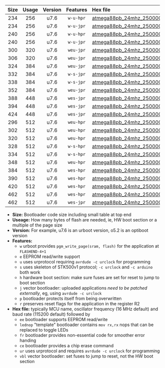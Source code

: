 |Size|Usage|Version|Features|Hex file|
|:-:|:-:|:-:|:-:|:--|
|234|256|u7.6|`w-u-hpr`|[atmega88pb_24mhz_250000bps_ur.hex](https://raw.githubusercontent.com/stefanrueger/urboot/main/atmega88pb_24mhz_250000bps_ur.hex)|
|234|256|u7.6|`w-u-jpr`|[atmega88pb_24mhz_250000bps_ur_vbl.hex](https://raw.githubusercontent.com/stefanrueger/urboot/main/atmega88pb_24mhz_250000bps_ur_vbl.hex)|
|240|256|u7.6|`w-u-hpr`|[atmega88pb_24mhz_250000bps_lednop_ur.hex](https://raw.githubusercontent.com/stefanrueger/urboot/main/atmega88pb_24mhz_250000bps_lednop_ur.hex)|
|240|256|u7.6|`w-u-jpr`|[atmega88pb_24mhz_250000bps_lednop_ur_vbl.hex](https://raw.githubusercontent.com/stefanrueger/urboot/main/atmega88pb_24mhz_250000bps_lednop_ur_vbl.hex)|
|300|320|u7.6|`weu-jpr`|[atmega88pb_24mhz_250000bps_ee_ur_vbl.hex](https://raw.githubusercontent.com/stefanrueger/urboot/main/atmega88pb_24mhz_250000bps_ee_ur_vbl.hex)|
|306|320|u7.6|`weu-jpr`|[atmega88pb_24mhz_250000bps_ee_lednop_ur_vbl.hex](https://raw.githubusercontent.com/stefanrueger/urboot/main/atmega88pb_24mhz_250000bps_ee_lednop_ur_vbl.hex)|
|324|384|u7.6|`weu-jpr`|[atmega88pb_24mhz_250000bps_ee_lednop_fr_ur_vbl.hex](https://raw.githubusercontent.com/stefanrueger/urboot/main/atmega88pb_24mhz_250000bps_ee_lednop_fr_ur_vbl.hex)|
|332|384|u7.6|`w-s-jpr`|[atmega88pb_24mhz_250000bps_vbl.hex](https://raw.githubusercontent.com/stefanrueger/urboot/main/atmega88pb_24mhz_250000bps_vbl.hex)|
|338|384|u7.6|`w-s-jpr`|[atmega88pb_24mhz_250000bps_lednop_vbl.hex](https://raw.githubusercontent.com/stefanrueger/urboot/main/atmega88pb_24mhz_250000bps_lednop_vbl.hex)|
|352|384|u7.6|`weu-jpr`|[atmega88pb_24mhz_250000bps_ee_lednop_fr_ce_ur_vbl.hex](https://raw.githubusercontent.com/stefanrueger/urboot/main/atmega88pb_24mhz_250000bps_ee_lednop_fr_ce_ur_vbl.hex)|
|388|448|u7.6|`wes-jpr`|[atmega88pb_24mhz_250000bps_ee_vbl.hex](https://raw.githubusercontent.com/stefanrueger/urboot/main/atmega88pb_24mhz_250000bps_ee_vbl.hex)|
|394|448|u7.6|`wes-jpr`|[atmega88pb_24mhz_250000bps_ee_lednop_vbl.hex](https://raw.githubusercontent.com/stefanrueger/urboot/main/atmega88pb_24mhz_250000bps_ee_lednop_vbl.hex)|
|424|448|u7.6|`wes-jpr`|[atmega88pb_24mhz_250000bps_ee_lednop_fr_vbl.hex](https://raw.githubusercontent.com/stefanrueger/urboot/main/atmega88pb_24mhz_250000bps_ee_lednop_fr_vbl.hex)|
|296|512|u7.6|`weu-hpr`|[atmega88pb_24mhz_250000bps_ee_ur.hex](https://raw.githubusercontent.com/stefanrueger/urboot/main/atmega88pb_24mhz_250000bps_ee_ur.hex)|
|302|512|u7.6|`weu-hpr`|[atmega88pb_24mhz_250000bps_ee_lednop_ur.hex](https://raw.githubusercontent.com/stefanrueger/urboot/main/atmega88pb_24mhz_250000bps_ee_lednop_ur.hex)|
|320|512|u7.6|`weu-hpr`|[atmega88pb_24mhz_250000bps_ee_lednop_fr_ur.hex](https://raw.githubusercontent.com/stefanrueger/urboot/main/atmega88pb_24mhz_250000bps_ee_lednop_fr_ur.hex)|
|328|512|u7.6|`w-s-hpr`|[atmega88pb_24mhz_250000bps.hex](https://raw.githubusercontent.com/stefanrueger/urboot/main/atmega88pb_24mhz_250000bps.hex)|
|334|512|u7.6|`w-s-hpr`|[atmega88pb_24mhz_250000bps_lednop.hex](https://raw.githubusercontent.com/stefanrueger/urboot/main/atmega88pb_24mhz_250000bps_lednop.hex)|
|348|512|u7.6|`weu-hpr`|[atmega88pb_24mhz_250000bps_ee_lednop_fr_ce_ur.hex](https://raw.githubusercontent.com/stefanrueger/urboot/main/atmega88pb_24mhz_250000bps_ee_lednop_fr_ce_ur.hex)|
|384|512|u7.6|`wes-hpr`|[atmega88pb_24mhz_250000bps_ee.hex](https://raw.githubusercontent.com/stefanrueger/urboot/main/atmega88pb_24mhz_250000bps_ee.hex)|
|390|512|u7.6|`wes-hpr`|[atmega88pb_24mhz_250000bps_ee_lednop.hex](https://raw.githubusercontent.com/stefanrueger/urboot/main/atmega88pb_24mhz_250000bps_ee_lednop.hex)|
|420|512|u7.6|`wes-hpr`|[atmega88pb_24mhz_250000bps_ee_lednop_fr.hex](https://raw.githubusercontent.com/stefanrueger/urboot/main/atmega88pb_24mhz_250000bps_ee_lednop_fr.hex)|
|462|512|u7.6|`wes-hpr`|[atmega88pb_24mhz_250000bps_ee_lednop_fr_ce.hex](https://raw.githubusercontent.com/stefanrueger/urboot/main/atmega88pb_24mhz_250000bps_ee_lednop_fr_ce.hex)|
|462|512|u7.6|`wes-jpr`|[atmega88pb_24mhz_250000bps_ee_lednop_fr_ce_vbl.hex](https://raw.githubusercontent.com/stefanrueger/urboot/main/atmega88pb_24mhz_250000bps_ee_lednop_fr_ce_vbl.hex)|

- **Size:** Bootloader code size including small table at top end
- **Useage:** How many bytes of flash are needed, ie, HW boot section or a multiple of the page size
- **Version:** For example, u7.6 is an urboot version, o5.2 is an optiboot version
- **Features:**
  + `w` urboot provides `pgm_write_page(sram, flash)` for the application at `FLASHEND-4+1`
  + `e` EEPROM read/write support
  + `u` uses urprotocol requiring `avrdude -c urclock` for programming
  + `s` uses skeleton of STK500v1 protocol; `-c urclock` and `-c arduino` both work
  + `h` hardware boot section: make sure fuses are set for reset to jump to boot section
  + `j` vector bootloader: uploaded applications *need to be patched externally*, eg, using `avrdude -c urclock`
  + `p` bootloader protects itself from being overwritten
  + `r` preserves reset flags for the application in the register R2
- **Hex file:** typically MCU name, oscillator frequency (16 MHz default) and baud rate (115200 default) followed by
  + `ee` bootloader supports EEPROM read/write
  + `lednop` "template" bootloader contains `mov rx,rx` nops that can be replaced to toggle LEDs
  + `fr` bootloader provides non-essential code for smoother error handing
  + `ce` bootloader provides a chip erase command
  + `ur` uses urprotocol and requires `avrdude -c urclock` for programming
  + `vbl` vector bootloader: set fuses to jump to reset, not the HW boot section
